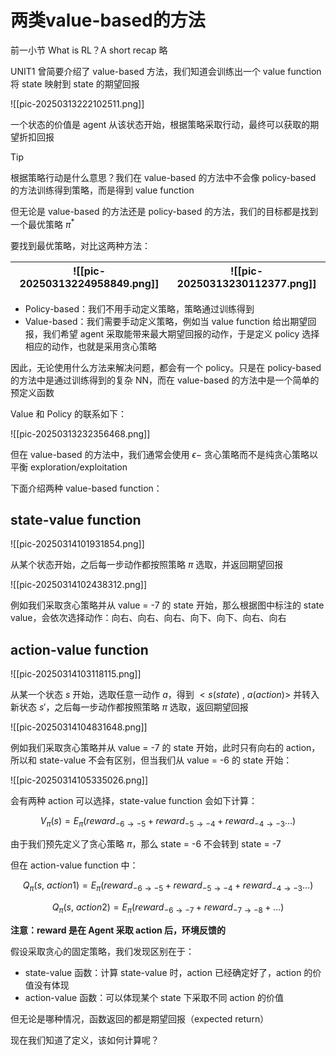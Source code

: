 # 两类value-based的方法

前一小节 What is RL？A short recap 略

UNIT1 曾简要介绍了 value-based 方法，我们知道会训练出一个 value function 将 state 映射到 state 的期望回报

![[pic-20250313222102511.png]]

一个状态的价值是 agent 从该状态开始，根据策略采取行动，最终可以获取的期望折扣回报

> [!tip]
> 根据策略行动是什么意思？我们在 value-based 的方法中不会像 policy-based 的方法训练得到策略，而是得到 value function

但无论是 value-based 的方法还是 policy-based 的方法，我们的目标都是找到一个最优策略 $\pi^{*}$

要找到最优策略，对比这两种方法：

| ![[pic-20250313224958849.png]] | ![[pic-20250313230112377.png]] |
| ---------------------------------- | ------------------------------ |

- Policy-based：我们不用手动定义策略，策略通过训练得到
- Value-based：我们需要手动定义策略，例如当 value function 给出期望回报，我们希望 agent 采取能带来最大期望回报的动作，于是定义 policy 选择相应的动作，也就是采用贪心策略

因此，无论使用什么方法来解决问题，都会有一个 policy。只是在 policy-based 的方法中是通过训练得到的复杂 NN，而在 value-based 的方法中是一个简单的预定义函数

Value 和 Policy 的联系如下：

![[pic-20250313232356468.png]]

但在 value-based 的方法中，我们通常会使用 $\epsilon-$ 贪心策略而不是纯贪心策略以平衡 exploration/exploitation

下面介绍两种 value-based function：

## state-value function

![[pic-20250314101931854.png]]

从某个状态开始，之后每一步动作都按照策略 $\pi$ 选取，并返回期望回报

![[pic-20250314102438312.png]]

例如我们采取贪心策略并从 value = -7 的 state 开始，那么根据图中标注的 state value，会依次选择动作：向右、向右、向右、向下、向下、向右、向右

## action-value function

![[pic-20250314103118115.png]]

从某一个状态 $s$ 开始，选取任意一动作 $a$，得到 $<s(state)\ ,\ a(action)>$ 并转入新状态 $s'$，之后每一步动作都按照策略 $\pi$ 选取，返回期望回报

![[pic-20250314104831648.png]]

例如我们采取贪心策略并从 value = -7 的 state 开始，此时只有向右的 action，所以和 state-value 不会有区别，但当我们从 value = -6 的 state 开始：

![[pic-20250314105335026.png]]

会有两种 action 可以选择，state-value function 会如下计算：

$$V_{\pi}(s)=E_{\pi}\left(reward_{-6\to -5}+reward_{-5\to -4}+reward_{-4\to -3}\dots\right)$$

由于我们预先定义了贪心策略 $\pi$，那么 state = -6 不会转到 state = -7

但在 action-value function 中：

$$
Q_{\pi}(s,\ action1) = E_{\pi}\left(reward_{-6\to -5}+reward_{-5\to -4}+reward_{-4\to -3}\dots\right) 
$$

$$
Q_{\pi}(s,\ action2) = E_{\pi}\left(reward_{-6\to -7}+reward_{-7\to -8}+\dots\right) 
$$

**注意：reward 是在 Agent 采取 action 后，环境反馈的**

假设采取贪心的固定策略，我们发现区别在于：
- state-value 函数：计算 state-value 时，action 已经确定好了，action 的价值没有体现
- action-value 函数：可以体现某个 state 下采取不同 action 的价值

但无论是哪种情况，函数返回的都是期望回报（expected return）

现在我们知道了定义，该如何计算呢？